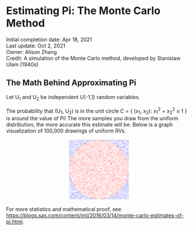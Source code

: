 # Estimating Pi: The Monte Carlo Method

Initial completion date: Apr 18, 2021\
Last update: Oct 2, 2021\
Owner: Alison Zhang\
Credit: A simulation of the Monte Carlo method, developed by Stanislaw Ulam (1940s)

## The Math Behind Approximating Pi

Let U<sub>1</sub> and U<sub>2</sub> be independent U(-1,1) random variables.

The probability that (U<sub>1</sub>, U<sub>2</sub>) is in the unit circle C = { (x<sub>1</sub>, x<sub>2</sub>): x<sub>1</sub><sup>2</sup> + x<sub>2</sub><sup>2</sup> ≤ 1 } is around the value of Pi! The more samples you draw from the uniform distribution, the more accurate this estimate will be. Below is a graph visualization of 100,000 drawings of uniform RVs.

<p align="center" width="100%">
    <img width="33%" src="sim_graph.png" alt="Graph visualization of Pi"> 
</p>

For more statistics and mathematical proof, see https://blogs.sas.com/content/iml/2016/03/14/monte-carlo-estimates-of-pi.html.
